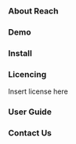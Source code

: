### About Reach

### Demo

### Install

### Licencing
Insert license here

### User Guide

### Contact Us
